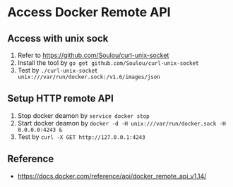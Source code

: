 
# Access Docker Remote API

## Access with unix sock

1. Refer to <https://github.com/Soulou/curl-unix-socket>
2. Install the tool by `go get github.com/Soulou/curl-unix-socket`
3. Test by `./curl-unix-socket unix:///var/run/docker.sock:/v1.6/images/json`

## Setup HTTP remote API

1. Stop docker deamon by `service docker stop`
2. Start docker deamon by `docker -d -H unix:///var/run/docker.sock -H 0.0.0.0:4243 &`
3. Test by `curl -X GET http://127.0.0.1:4243`


## Reference

* <https://docs.docker.com/reference/api/docker_remote_api_v1.14/>

